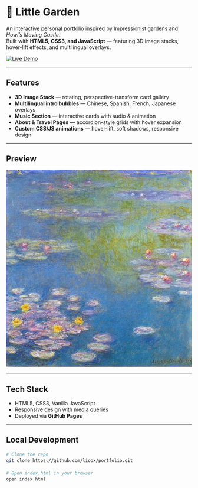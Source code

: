 # 🌸 Little Garden

An interactive personal portfolio inspired by Impressionist gardens and *Howl’s Moving Castle*.  
Built with **HTML5, CSS3, and JavaScript** — featuring 3D image stacks, hover-lift effects, and multilingual overlays.

[![Live Demo](https://img.shields.io/badge/Live_Demo-Click_Here-2ea44f?style=for-the-badge)](https://lioox.github.io/portfolio/)

---

## Features
-  **3D Image Stack** — rotating, perspective-transform card gallery  
-  **Multilingual intro bubbles** — Chinese, Spanish, French, Japanese overlays  
-  **Music Section** — interactive cards with audio & animation  
-  **About & Travel Pages** — accordion-style grids with hover expansion  
-  **Custom CSS/JS animations** — hover-lift, soft shadows, responsive design

---

##  Preview
![Little Garden Screenshot](assets/bg_1.jpg)

---

##  Tech Stack
- HTML5, CSS3, Vanilla JavaScript
- Responsive design with media queries
- Deployed via **GitHub Pages**

---

##  Local Development
```bash
# Clone the repo
git clone https://github.com/lioox/portfolio.git

# Open index.html in your browser
open index.html
